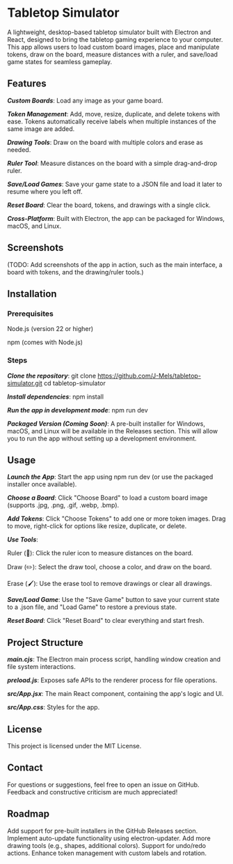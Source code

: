 # Tabletop Simulator

A lightweight, desktop-based tabletop simulator built with Electron and React, designed to bring the tabletop gaming experience to your computer. This app allows users to load custom board images, place and manipulate tokens, draw on the board, measure distances with a ruler, and save/load game states for seamless gameplay.

## Features

**_Custom Boards_**: Load any image as your game board.

**_Token Management_**: Add, move, resize, duplicate, and delete tokens with ease. Tokens automatically receive labels when multiple instances of the same image are added.

**_Drawing Tools_**: Draw on the board with multiple colors and erase as needed.

**_Ruler Tool_**: Measure distances on the board with a simple drag-and-drop ruler.

**_Save/Load Games_**: Save your game state to a JSON file and load it later to resume where you left off.

**_Reset Board_**: Clear the board, tokens, and drawings with a single click.

**_Cross-Platform_**: Built with Electron, the app can be packaged for Windows, macOS, and Linux.

## Screenshots

(TODO: Add screenshots of the app in action, such as the main interface, a board with tokens, and the drawing/ruler tools.)

## Installation

### Prerequisites

Node.js (version 22 or higher)

npm (comes with Node.js)

### Steps

**_Clone the repository_**: git clone https://github.com/J-Mels/tabletop-simulator.git
cd tabletop-simulator

**_Install dependencies_**: npm install

**_Run the app in development mode_**: npm run dev

**_Packaged Version (Coming Soon)_**:
A pre-built installer for Windows, macOS, and Linux will be available in the Releases section. This will allow you to run the app without setting up a development environment.

## Usage

**_Launch the App_**: Start the app using npm run dev (or use the packaged installer once available).

**_Choose a Board_**: Click "Choose Board" to load a custom board image (supports .jpg, .png, .gif, .webp, .bmp).

**_Add Tokens_**: Click "Choose Tokens" to add one or more token images. Drag to move, right-click for options like resize, duplicate, or delete.

**_Use Tools_**:

Ruler (📐): Click the ruler icon to measure distances on the board.

Draw (✏️): Select the draw tool, choose a color, and draw on the board.

Erase (🖌️): Use the erase tool to remove drawings or clear all drawings.

**_Save/Load Game_**: Use the "Save Game" button to save your current state to a .json file, and "Load Game" to restore a previous state.

**_Reset Board_**: Click "Reset Board" to clear everything and start fresh.

## Project Structure

**_main.cjs_**: The Electron main process script, handling window creation and file system interactions.

**_preload.js_**: Exposes safe APIs to the renderer process for file operations.

**_src/App.jsx_**: The main React component, containing the app's logic and UI.

**_src/App.css_**: Styles for the app.

## License

This project is licensed under the MIT License.

## Contact

For questions or suggestions, feel free to open an issue on GitHub. Feedback and constructive criticism are much appreciated!

## Roadmap

Add support for pre-built installers in the GitHub Releases section.
Implement auto-update functionality using electron-updater.
Add more drawing tools (e.g., shapes, additional colors).
Support for undo/redo actions.
Enhance token management with custom labels and rotation.
